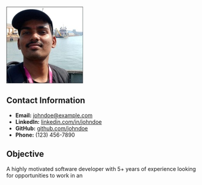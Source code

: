 
![alt text](1707563623564.jpeg)


## Contact Information
- **Email:** johndoe@example.com
- **LinkedIn:** [linkedin.com/in/johndoe](https://linkedin.com/in/johndoe)
- **GitHub:** [github.com/johndoe](https://github.com/johndoe)
- **Phone:** (123) 456-7890

## Objective
A highly motivated software developer with 5+ years of experience looking for opportunities to work in an


